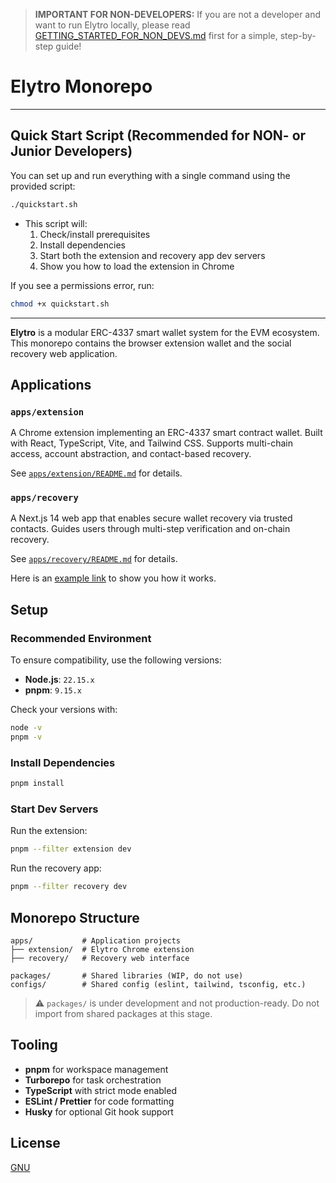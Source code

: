 > **IMPORTANT FOR NON-DEVELOPERS:**
> If you are not a developer and want to run Elytro locally, please read [GETTING_STARTED_FOR_NON_DEVS.md](./GETTING_STARTED_FOR_NON_DEVS.md) first for a simple, step-by-step guide!

# Elytro Monorepo

---

## Quick Start Script (Recommended for NON- or Junior Developers)

You can set up and run everything with a single command using the provided script:

```bash
./quickstart.sh
```

- This script will:
  1. Check/install prerequisites
  2. Install dependencies
  3. Start both the extension and recovery app dev servers
  4. Show you how to load the extension in Chrome

If you see a permissions error, run:

```bash
chmod +x quickstart.sh
```

---

**Elytro** is a modular ERC-4337 smart wallet system for the EVM ecosystem. This monorepo contains the browser extension wallet and the social recovery web application.

## Applications

### `apps/extension`

A Chrome extension implementing an ERC-4337 smart contract wallet.
Built with React, TypeScript, Vite, and Tailwind CSS.
Supports multi-chain access, account abstraction, and contact-based recovery.

See [`apps/extension/README.md`](apps/extension/README.md) for details.

### `apps/recovery`

A Next.js 14 web app that enables secure wallet recovery via trusted contacts.
Guides users through multi-step verification and on-chain recovery.

See [`apps/recovery/README.md`](apps/recovery/README.md) for details.

Here is an [example link](https://recovery.elytro.com/?id=0x541759739e8a737bb885e87d5c5b22e80330f2e0a574543ca8c8590fcd3e33e0&address=0x27c310bc5E5fEDb0e8833DB4CeB31C93CC246dA5&chainId=11155111&hash=0xacd27c858e64d4fa7a560a8e1de45d1186acea0d8b850bc052ceb87369477d4d&from=8827934&owner=0xdAc441aaD418D8E323ADEaE6dCD4261de7fFB4dd) to show you how it works.

## Setup

### Recommended Environment

To ensure compatibility, use the following versions:

- **Node.js**: `22.15.x`
- **pnpm**: `9.15.x`

Check your versions with:

```bash
node -v
pnpm -v
```

### Install Dependencies

```bash
pnpm install
```

### Start Dev Servers

Run the extension:

```bash
pnpm --filter extension dev
```

Run the recovery app:

```bash
pnpm --filter recovery dev
```

## Monorepo Structure

```
apps/           # Application projects
├── extension/  # Elytro Chrome extension
├── recovery/   # Recovery web interface

packages/       # Shared libraries (WIP, do not use)
configs/        # Shared config (eslint, tailwind, tsconfig, etc.)
```

> ⚠️ `packages/` is under development and not production-ready. Do not import from shared packages at this stage.

## Tooling

- **pnpm** for workspace management
- **Turborepo** for task orchestration
- **TypeScript** with strict mode enabled
- **ESLint / Prettier** for code formatting
- **Husky** for optional Git hook support

## License

[GNU](/LICENSE)
